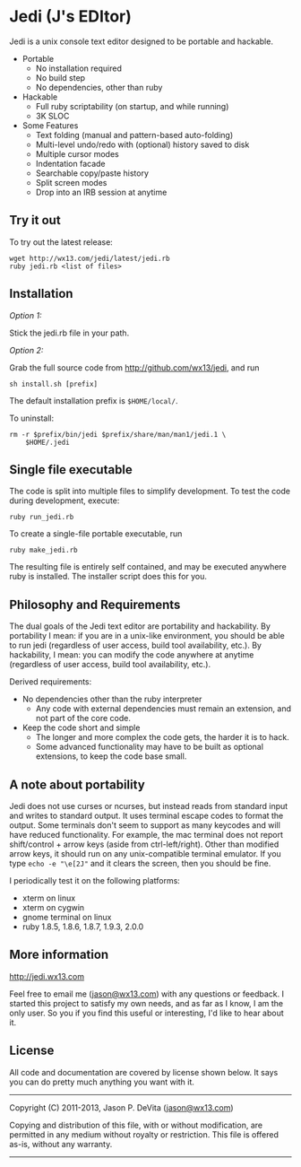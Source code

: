 Jedi (J's EDItor)
=================

Jedi is a unix console text editor designed to be portable and
hackable.

 - Portable
   + No installation required
   + No build step
   + No dependencies, other than ruby
 - Hackable
   + Full ruby scriptability (on startup, and while running)
   + 3K SLOC
 - Some Features
   + Text folding (manual and pattern-based auto-folding)
   + Multi-level undo/redo with (optional) history saved to disk
   + Multiple cursor modes
   + Indentation facade
   + Searchable copy/paste history
   + Split screen modes
   + Drop into an IRB session at anytime



Try it out
----------

To try out the latest release:

    wget http://wx13.com/jedi/latest/jedi.rb
    ruby jedi.rb <list of files>



Installation
------------

*Option 1:*

Stick the jedi.rb file in your path.

*Option 2:*

Grab the full source code from
http://github.com/wx13/jedi, and run

    sh install.sh [prefix]

The default installation prefix is `$HOME/local/`.

To uninstall:

    rm -r $prefix/bin/jedi $prefix/share/man/man1/jedi.1 \
        $HOME/.jedi



Single file executable
----------------------

The code is split into multiple files to simplify development.  To test
the code during development, execute:

    ruby run_jedi.rb

To create a single-file portable executable, run

    ruby make_jedi.rb

The resulting file is entirely self contained, and may be executed
anywhere ruby is installed.  The installer script does this for you.



Philosophy and Requirements
---------------------------

The dual goals of the Jedi text editor are portability and hackability.
By portability I mean: if you are in a unix-like environment, you
should be able to run jedi (regardless of user access, build tool
availability, etc.).  By hackability, I mean: you can modify the code
anywhere at anytime (regardless of user access, build tool
availability, etc.).

Derived requirements:

 * No dependencies other than the ruby interpreter
   * Any code with external dependencies must remain an extension, and not
     part of the core code.
 * Keep the code short and simple
   * The longer and more complex the code gets, the harder it is to hack.
   * Some advanced functionality may have to be built as optional
     extensions, to keep the code base small.


A note about portability
------------------------

Jedi does not use curses or ncurses, but instead reads from standard
input and writes to standard output.  It uses terminal escape codes to
format the output.  Some terminals don't seem to support as many
keycodes and will have reduced functionality.  For example, the mac
terminal does not report shift/control + arrow keys (aside from
ctrl-left/right). Other than modified arrow keys, it should run on any
unix-compatible terminal emulator.  If you type `echo -e "\e[2J"` and
it clears the screen, then you should be fine.

I periodically test it on the following platforms:

 - xterm on linux
 - xterm on cygwin
 - gnome terminal on linux
 - ruby 1.8.5, 1.8.6, 1.8.7, 1.9.3, 2.0.0



More information
----------------

http://jedi.wx13.com

Feel free to email me (jason@wx13.com) with any questions or
feedback.  I started this project to satisfy my own needs, and as far
as I know, I am the only user.  So you if you find this useful or
interesting, I'd like to hear about it.


License
-------

All code and documentation are covered by license shown below.  It says
you can do pretty much anything you want with it.

------------------------------------------------------------------------

Copyright (C) 2011-2013, Jason P. DeVita (jason@wx13.com)

Copying and distribution of this file, with or without modification,
are permitted in any medium without royalty or restriction.  This file
is offered as-is, without any warranty.

------------------------------------------------------------------------

